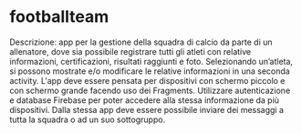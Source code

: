 # footballteam
Descrizione: app per la gestione della squadra di calcio da parte di un allenatore, dove sia possibile registrare tutti gli atleti con relative informazioni, certificazioni, risultati raggiunti e foto.
Selezionando un’atleta, si possono mostrate e/o modificare le relative informazioni in una seconda activity.
L'app deve essere pensata per dispositivi con schermo piccolo e con schermo grande facendo uso dei Fragments.
Utilizzare autenticazione e database Firebase per poter accedere alla stessa informazione da più dispositivi.
Dalla stessa app deve essere possibile inviare dei messaggi a tutta la squadra o ad un suo sottogruppo.
